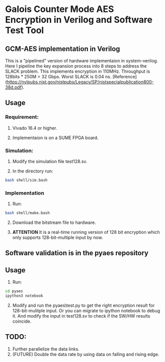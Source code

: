 # Galois Counter Mode AES Encryption in Verilog and Software Test Tool

## GCM-AES implementation in Verilog

This is a "pipelined" version of hardware implementaion in system-verilog. Here I pipeline the key expansion process into 8 steps to address the SLACK problem. This implements encryption in 110MHz. Throughput is 128bits * 250M = 32 Gbps. Worst SLACK is 0.04 ns. [Reference] (https://nvlpubs.nist.gov/nistpubs/Legacy/SP/nistspecialpublication800-38d.pdf).

## Usage

### Requirement:

1. Vivado 16.4 or higher.

2. Implementaion is on a SUME FPGA board.

### Simulation:

1. Modify the simulation file test128.sv.

2. In the directory run:

```bash
bash shell/sim.bash
```

### Implementation

1. Run:

```bash
bash shell/make.bash
```

2. Download the bitstream file to hardware.

3. **ATTENTION** It is a real-time running version of 128 bit encryption which only supports 128-bit-multiple input by now.

## Software validation is in the pyaes repository

## Usage

1. Run:

```bash
cd pyaes
ipython3 notebook
```

2. Modify and run the pyaes\test.py to get the right encryption result for 128-bit-mulitple input. Or you can migrate to ipython notebook to debug it. And modify the input in test128.sv to check if the SW/HW results coincide.

## TODO:
1. Further parallelize the data links.
2. (FUTURE) Double the data rate by using data on falling and rising edge.
